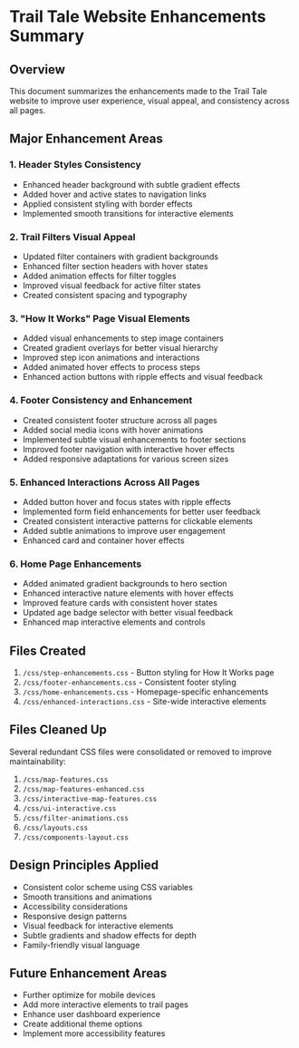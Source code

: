 # Trail Tale Website Enhancements Summary

## Overview
This document summarizes the enhancements made to the Trail Tale website to improve user experience, visual appeal, and consistency across all pages.

## Major Enhancement Areas

### 1. Header Styles Consistency
- Enhanced header background with subtle gradient effects
- Added hover and active states to navigation links
- Applied consistent styling with border effects
- Implemented smooth transitions for interactive elements

### 2. Trail Filters Visual Appeal
- Updated filter containers with gradient backgrounds
- Enhanced filter section headers with hover states
- Added animation effects for filter toggles
- Improved visual feedback for active filter states
- Created consistent spacing and typography

### 3. "How It Works" Page Visual Elements
- Added visual enhancements to step image containers
- Created gradient overlays for better visual hierarchy
- Improved step icon animations and interactions
- Added animated hover effects to process steps
- Enhanced action buttons with ripple effects and visual feedback

### 4. Footer Consistency and Enhancement
- Created consistent footer structure across all pages
- Added social media icons with hover animations
- Implemented subtle visual enhancements to footer sections
- Improved footer navigation with interactive hover effects
- Added responsive adaptations for various screen sizes

### 5. Enhanced Interactions Across All Pages
- Added button hover and focus states with ripple effects
- Implemented form field enhancements for better user feedback
- Created consistent interactive patterns for clickable elements
- Added subtle animations to improve user engagement
- Enhanced card and container hover effects

### 6. Home Page Enhancements
- Added animated gradient backgrounds to hero section
- Enhanced interactive nature elements with hover effects
- Improved feature cards with consistent hover states
- Updated age badge selector with better visual feedback
- Enhanced map interactive elements and controls

## Files Created
1. `/css/step-enhancements.css` - Button styling for How It Works page
2. `/css/footer-enhancements.css` - Consistent footer styling
3. `/css/home-enhancements.css` - Homepage-specific enhancements
4. `/css/enhanced-interactions.css` - Site-wide interactive elements

## Files Cleaned Up
Several redundant CSS files were consolidated or removed to improve maintainability:
1. `/css/map-features.css`
2. `/css/map-features-enhanced.css`
3. `/css/interactive-map-features.css`
4. `/css/ui-interactive.css`
5. `/css/filter-animations.css`
6. `/css/layouts.css`
7. `/css/components-layout.css`

## Design Principles Applied
- Consistent color scheme using CSS variables
- Smooth transitions and animations
- Accessibility considerations
- Responsive design patterns
- Visual feedback for interactive elements
- Subtle gradients and shadow effects for depth
- Family-friendly visual language

## Future Enhancement Areas
- Further optimize for mobile devices
- Add more interactive elements to trail pages
- Enhance user dashboard experience
- Create additional theme options
- Implement more accessibility features